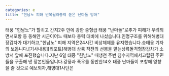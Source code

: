 ```yaml
---
categories: e
title: "힌남노 피해 반복될라총력 쏟은 난마돌 방어"
---
```

태풍 "힌남노"가 할퀴고 간지2주 만에 강한 중형급 태풍 "난마돌"로추가 피해가 우려되면서포항 등 동해안 시군이어느 때보다 총력 대비에 나섰습니다.인명구조를 위해해병대 장갑차가 대기하고,"힌남노" 피해 지역은24시간 비상체제를 유지했습니다.송태웅 기자의 보돕니다.[기사내용][리포트]해병대 상륙 작전의 선봉을 맡는상륙돌격형장갑차가 소방서 앞에 포진했습니다.지난 6일 태풍 "힌남노" 때냉천 주변 침수지역에서고립된 주민들을 구출해 낸 장본인들입니다.강풍과 폭우를 동반한14호 태풍 난마돌이 포항에 영향을 줄 것으로 예보되자,해병대1사단은